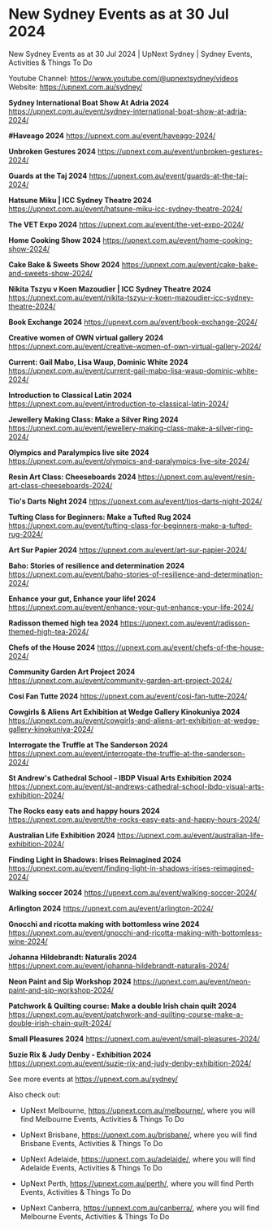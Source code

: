 # New Sydney Events as at 30 Jul 2024
New Sydney Events as at 30 Jul 2024 | UpNext Sydney | Sydney Events, Activities &amp; Things To Do

Youtube Channel: https://www.youtube.com/@upnextsydney/videos 
Website: https://upnext.com.au/sydney/


**Sydney International Boat Show At Adria 2024**
 https://upnext.com.au/event/sydney-international-boat-show-at-adria-2024/

**#Haveago 2024**
 https://upnext.com.au/event/haveago-2024/

**Unbroken Gestures 2024**
 https://upnext.com.au/event/unbroken-gestures-2024/

**Guards at the Taj 2024**
 https://upnext.com.au/event/guards-at-the-taj-2024/

**Hatsune Miku | ICC Sydney Theatre 2024**
 https://upnext.com.au/event/hatsune-miku-icc-sydney-theatre-2024/

**The VET Expo 2024**
 https://upnext.com.au/event/the-vet-expo-2024/

**Home Cooking Show 2024**
 https://upnext.com.au/event/home-cooking-show-2024/

**Cake Bake & Sweets Show 2024**
 https://upnext.com.au/event/cake-bake-and-sweets-show-2024/

**Nikita Tszyu v Koen Mazoudier | ICC Sydney Theatre 2024**
 https://upnext.com.au/event/nikita-tszyu-v-koen-mazoudier-icc-sydney-theatre-2024/

**Book Exchange 2024**
 https://upnext.com.au/event/book-exchange-2024/

**Creative women of OWN virtual gallery 2024**
 https://upnext.com.au/event/creative-women-of-own-virtual-gallery-2024/

**Current: Gail Mabo, Lisa Waup, Dominic White 2024**
 https://upnext.com.au/event/current-gail-mabo-lisa-waup-dominic-white-2024/

**Introduction to Classical Latin 2024**
 https://upnext.com.au/event/introduction-to-classical-latin-2024/

**Jewellery Making Class: Make a Silver Ring 2024**
 https://upnext.com.au/event/jewellery-making-class-make-a-silver-ring-2024/

**Olympics and Paralympics live site 2024**
 https://upnext.com.au/event/olympics-and-paralympics-live-site-2024/

**Resin Art Class: Cheeseboards 2024**
 https://upnext.com.au/event/resin-art-class-cheeseboards-2024/

**Tio's Darts Night 2024**
 https://upnext.com.au/event/tios-darts-night-2024/

**Tufting Class for Beginners: Make a Tufted Rug 2024**
 https://upnext.com.au/event/tufting-class-for-beginners-make-a-tufted-rug-2024/

**Art Sur Papier 2024**
 https://upnext.com.au/event/art-sur-papier-2024/

**Baho: Stories of resilience and determination 2024**
 https://upnext.com.au/event/baho-stories-of-resilience-and-determination-2024/

**Enhance your gut, Enhance your life! 2024**
 https://upnext.com.au/event/enhance-your-gut-enhance-your-life-2024/

**Radisson themed high tea 2024**
 https://upnext.com.au/event/radisson-themed-high-tea-2024/

**Chefs of the House 2024**
 https://upnext.com.au/event/chefs-of-the-house-2024/

**Community Garden Art Project 2024**
 https://upnext.com.au/event/community-garden-art-project-2024/

**Cosi Fan Tutte 2024**
 https://upnext.com.au/event/cosi-fan-tutte-2024/

**Cowgirls & Aliens Art Exhibition at Wedge Gallery Kinokuniya 2024**
 https://upnext.com.au/event/cowgirls-and-aliens-art-exhibition-at-wedge-gallery-kinokuniya-2024/

**Interrogate the Truffle at The Sanderson 2024**
 https://upnext.com.au/event/interrogate-the-truffle-at-the-sanderson-2024/

**St Andrew's Cathedral School - IBDP Visual Arts Exhibition 2024**
 https://upnext.com.au/event/st-andrews-cathedral-school-ibdp-visual-arts-exhibition-2024/

**The Rocks easy eats and happy hours 2024**
 https://upnext.com.au/event/the-rocks-easy-eats-and-happy-hours-2024/

**Australian Life Exhibition 2024**
 https://upnext.com.au/event/australian-life-exhibition-2024/

**Finding Light in Shadows: Irises Reimagined 2024**
 https://upnext.com.au/event/finding-light-in-shadows-irises-reimagined-2024/

**Walking soccer 2024**
 https://upnext.com.au/event/walking-soccer-2024/

**Arlington 2024**
 https://upnext.com.au/event/arlington-2024/

**Gnocchi and ricotta making with bottomless wine 2024**
 https://upnext.com.au/event/gnocchi-and-ricotta-making-with-bottomless-wine-2024/

**Johanna Hildebrandt: Naturalis 2024**
 https://upnext.com.au/event/johanna-hildebrandt-naturalis-2024/

**Neon Paint and Sip Workshop 2024**
 https://upnext.com.au/event/neon-paint-and-sip-workshop-2024/

**Patchwork & Quilting course: Make a double Irish chain quilt 2024**
 https://upnext.com.au/event/patchwork-and-quilting-course-make-a-double-irish-chain-quilt-2024/

**Small Pleasures 2024**
 https://upnext.com.au/event/small-pleasures-2024/

**Suzie Rix & Judy Denby - Exhibition 2024**
 https://upnext.com.au/event/suzie-rix-and-judy-denby-exhibition-2024/



See more events at https://upnext.com.au/sydney/


Also check out:

* UpNext Melbourne, https://upnext.com.au/melbourne/, where you will find Melbourne Events, Activities & Things To Do

* UpNext Brisbane, https://upnext.com.au/brisbane/, where you will find Brisbane Events, Activities & Things To Do

* UpNext Adelaide, https://upnext.com.au/adelaide/, where you will find Adelaide Events, Activities & Things To Do

* UpNext Perth, https://upnext.com.au/perth/, where you will find Perth Events, Activities & Things To Do

* UpNext Canberra, https://upnext.com.au/canberra/, where you will find Melbourne Events, Activities & Things To Do